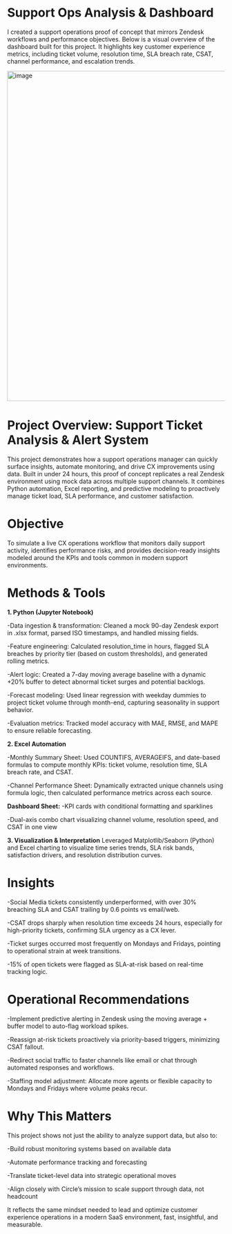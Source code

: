 # Support Ops Analysis & Dashboard
I created a support operations proof of concept that mirrors Zendesk workflows and performance objectives. Below is a visual overview of the dashboard built for this project. It highlights key customer experience metrics, including ticket volume, resolution time, SLA breach rate, CSAT, channel performance, and escalation trends.

<img width="990" height="764" alt="image" src="https://github.com/user-attachments/assets/f154f493-2401-44a7-9400-f72c56a66d79" />


# Project Overview: Support Ticket Analysis & Alert System

This project demonstrates how a support operations manager can quickly surface insights, automate monitoring, and drive CX improvements using data. Built in under 24 hours, this proof of concept replicates a real Zendesk environment using mock data across multiple support channels. It combines Python automation, Excel reporting, and predictive modeling to proactively manage ticket load, SLA performance, and customer satisfaction.

# Objective
To simulate a live CX operations workflow that monitors daily support activity, identifies performance risks, and provides decision-ready insights modeled around the KPIs and tools common in modern support environments.

# Methods & Tools
**1. Python (Jupyter Notebook)**

-Data ingestion & transformation: Cleaned a mock 90-day Zendesk export in .xlsx format, parsed ISO timestamps, and handled missing fields.

-Feature engineering: Calculated resolution_time in hours, flagged SLA breaches by priority tier (based on custom thresholds), and generated rolling metrics.

-Alert logic: Created a 7-day moving average baseline with a dynamic +20% buffer to detect abnormal ticket surges and potential backlogs.

-Forecast modeling: Used linear regression with weekday dummies to project ticket volume through month-end, capturing seasonality in support behavior.

-Evaluation metrics: Tracked model accuracy with MAE, RMSE, and MAPE to ensure reliable forecasting.

**2. Excel Automation**

-Monthly Summary Sheet: Used COUNTIFS, AVERAGEIFS, and date-based formulas to compute monthly KPIs: ticket volume, resolution time, SLA breach rate, and CSAT.

-Channel Performance Sheet: Dynamically extracted unique channels using formula logic, then calculated performance metrics across each source.

**Dashboard Sheet:**
-KPI cards with conditional formatting and sparklines

-Dual-axis combo chart visualizing channel volume, resolution speed, and CSAT in one view


**3. Visualization & Interpretation**
Leveraged Matplotlib/Seaborn (Python) and Excel charting to visualize time series trends, SLA risk bands, satisfaction drivers, and resolution distribution curves.


# Insights
-Social Media tickets consistently underperformed, with over 30% breaching SLA and CSAT trailing by 0.6 points vs email/web.

-CSAT drops sharply when resolution time exceeds 24 hours, especially for high-priority tickets, confirming SLA urgency as a CX lever.

-Ticket surges occurred most frequently on Mondays and Fridays, pointing to operational strain at week transitions.

-15% of open tickets were flagged as SLA-at-risk based on real-time tracking logic.

# Operational Recommendations
-Implement predictive alerting in Zendesk using the moving average + buffer model to auto-flag workload spikes.

-Reassign at-risk tickets proactively via priority-based triggers, minimizing CSAT fallout.

-Redirect social traffic to faster channels like email or chat through automated responses and workflows.

-Staffing model adjustment: Allocate more agents or flexible capacity to Mondays and Fridays where volume peaks recur.

# Why This Matters
This project shows not just the ability to analyze support data, but also to:

-Build robust monitoring systems based on available data

-Automate performance tracking and forecasting

-Translate ticket-level data into strategic operational moves

-Align closely with Circle’s mission to scale support through data, not headcount

It reflects the same mindset needed to lead and optimize customer experience operations in a modern SaaS environment, fast, insightful, and measurable.
